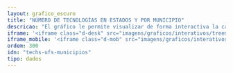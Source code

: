```yaml
---
layout: grafico_escuro
title: "NÚMERO DE TECNOLOGÍAS EN ESTADOS Y POR MUNICIPIO"
descricao: "El gráfico le permite visualizar de forma interactiva la cantidad de tecnologías mapeadas por estado y en los respectivos municipios. Haga clic en la barra superior para retroceder un nivel."
iframe: '<iframe class="d-desk" src="imagens/graficos/interativos/treemap/index.html" onload="loadIframe()" scrolling="auto" width="70%" height="700px" frameborder="no" seamless allowfullscreen style="max-width:100%;margin:0 auto"> </iframe>'
iframe_mobile: '<iframe class="d-mob" src="imagens/graficos/interativos/treemap_mobile/index.html" onload="loadIframe()" scrolling="auto" width="100%" height="800px" frameborder="no" seamless allowfullscreen style="max-width:100%;margin:0 auto"> </iframe>'
ordem: 300
idn: "techs-ufs-municipios"
tipo: dados
---
```

